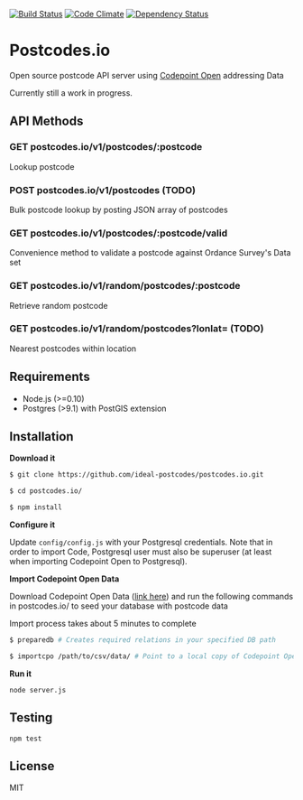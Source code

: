 [![Build Status](https://travis-ci.org/ideal-postcodes/postcodes.io.png)](https://travis-ci.org/ideal-postcodes/postcodes.io) 
[![Code Climate](https://codeclimate.com/repos/52d88d51e30ba078f9001b29/badges/f5840d2160a8a2772f6c/gpa.png)](https://codeclimate.com/repos/52d88d51e30ba078f9001b29/feed)
[![Dependency Status](https://gemnasium.com/ideal-postcodes/postcodes.io.png)](https://gemnasium.com/ideal-postcodes/postcodes.io)

# Postcodes.io

Open source postcode API server using [Codepoint Open](https://www.ordnancesurvey.co.uk/opendatadownload/products.html) addressing Data

Currently still a work in progress.

## API Methods

### GET postcodes.io/v1/postcodes/:postcode 

Lookup postcode

### POST postcodes.io/v1/postcodes (TODO)

Bulk postcode lookup by posting JSON array of postcodes

### GET postcodes.io/v1/postcodes/:postcode/valid 

Convenience method to validate a postcode against Ordance Survey's Data set

### GET postcodes.io/v1/random/postcodes/:postcode 

Retrieve random postcode

### GET postcodes.io/v1/random/postcodes?lonlat= (TODO)

Nearest postcodes within location 

## Requirements

- Node.js (>=0.10)
- Postgres (>9.1) with PostGIS extension

## Installation

**Download it**
```bash
$ git clone https://github.com/ideal-postcodes/postcodes.io.git

$ cd postcodes.io/

$ npm install
```

**Configure it**

Update `config/config.js` with your Postgresql credentials. Note that in order to import Code, Postgresql user must also be superuser (at least when importing Codepoint Open to Postgresql).

**Import Codepoint Open Data**

Download Codepoint Open Data ([link here](https://www.ordnancesurvey.co.uk/opendatadownload/products.html)) and run the following commands in postcodes.io/ to seed your database with postcode data

Import process takes about 5 minutes to complete

```bash
$ preparedb # Creates required relations in your specified DB path

$ importcpo /path/to/csv/data/ # Point to a local copy of Codepoint Open CSV Data folder
```

**Run it**

```
node server.js
```

## Testing

```
npm test
```

## License 

MIT